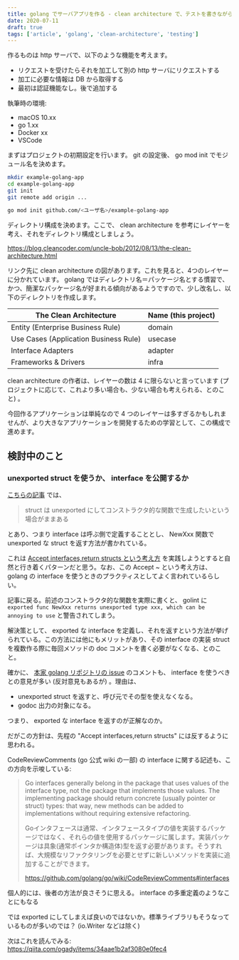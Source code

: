 ```yaml
---
title: golang でサーバアプリを作る - clean architecture で、テストを書きながら
date: 2020-07-11
draft: true
tags: ['article', 'golang', 'clean-architecture', 'testing']
---
```


作るものは http サーバで、以下のような機能を考えます。

- リクエストを受けたらそれを加工して別の http サーバにリクエストする
- 加工に必要な情報は DB から取得する
- 最初は認証機能なし。後で追加する

執筆時の環境:

- macOS 10.xx
- go 1.xx
- Docker xx
- VSCode

まずはプロジェクトの初期設定を行います。 git の設定後、 go mod init でモジュール名を決めます。

```sh
mkdir example-golang-app
cd example-golang-app
git init
git remote add origin ...

go mod init github.com/<ユーザ名>/example-golang-app
```

ディレクトリ構成を決めます。ここで、 clean architecture を参考にレイヤーを考え、それをディレクトリ構成としましょう。

https://blog.cleancoder.com/uncle-bob/2012/08/13/the-clean-architecture.html

リンク先に clean architecture の図があります。これを見ると、4つのレイヤーに分かれています。
golang ではディレクトリ名＝パッケージ名とする慣習で、かつ、簡潔なパッケージ名が好まれる傾向があるようですので、少し改名し、以下のディレクトリを作成します。

| The Clean Architecture                | Name (this project) |
| ------------------------------------- | ------------------- |
| Entity (Enterprise Business Rule)     | domain              |
| Use Cases (Application Business Rule) | usecase             |
| Interface Adapters                    | adapter             |
| Frameworks & Drivers                  | infra               |

clean architecture の作者は、レイヤーの数は 4 に限らないと言っています (プロジェクトに応じて、これより多い場合も、少ない場合も考えられる、とのこと) 。

今回作るアプリケーションは単純なので 4 つのレイヤーは多すぎるかもしれませんが、より大きなアプリケーションを開発するための学習として、この構成で進めます。

## 検討中のこと

### unexported struct を使うか、 interface を公開するか

[こちらの記事](https://tyru.hatenablog.com/entry/2018/04/23/000314) では、

> struct は unexported にしてコンストラクタ的な関数で生成したいという場合がままある

とあり、つまり interface は呼ぶ側で定義することとし、 NewXxx 関数で unexported な struct を返す方法が書かれている。

これは [Accept interfaces,return structs という考え方](https://qiita.com/weloan/items/de3b1bcabd329ec61709) を実践しようとすると自然と行き着くパターンだと思う。なお、この Accept ~ という考え方は、 golang の interface を使うときのプラクティスとしてよく言われているらしい。

記事に戻る。前述のコンストラクタ的な関数を実際に書くと、 golint に `exported func NewXxx returns unexported type xxx, which can be annoying to use` と警告されてしまう。

解決策として、 exported な interface を定義し、それを返すという方法が挙げられている。この方法には他にもメリットがあり、その interface の実装 struct を複数作る際に毎回メソッドの doc コメントを書く必要がなくなる、とのこと。

確かに、 [本家 golang リポジトリの issue](https://github.com/golang/lint/issues/210) のコメントも、 interface を使うべきとの意見が多い (反対意見もあるが) 。理由は、

- unexported struct を返すと、呼び元でその型を使えなくなる。
- godoc 出力の対象になる。

つまり、 exported な interface を返すのが正解なのか。

だがこの方針は、先程の "Accept interfaces,return structs" には反するように思われる。

CodeReviewComments (go 公式 wiki の一部) の interface に関する記述も、この方向を示唆している:

> Go interfaces generally belong in the package that uses values of the interface type, not the package that implements those values. The implementing package should return concrete (usually pointer or struct) types: that way, new methods can be added to implementations without requiring extensive refactoring.
>
> Goインタフェースは通常、インタフェースタイプの値を実装するパッケージではなく、それらの値を使用するパッケージに属します。実装パッケージは具象(通常ポインタか構造体)型を返す必要があります。そうすれば、大規模なリファクタリングを必要とせずに新しいメソッドを実装に追加することができます。
>
> https://github.com/golang/go/wiki/CodeReviewComments#interfaces

個人的には、後者の方法が良さそうに思える。 interface の多重定義のようなことにもなる

では exported にしてしまえば良いのではないか。標準ライブラリもそうなっているものが多いのでは？ (io.Writer などは除く)

次はこれを読んでみる: https://qiita.com/ogady/items/34aae1b2af3080e0fec4
